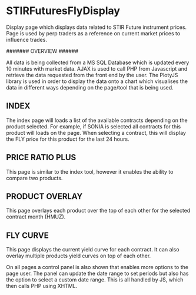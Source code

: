 # STIRFuturesFlyDisplay
Display page which displays data related to STIR Future instrument prices. Page is used by perp traders as a reference on current market prices to influence trades.

####### OVERVIEW ######

All data is being collected from a MS SQL Database which is updated every 10 minutes with market data. AJAX is used to call PHP from Javascript and retrieve the data requested from the front end by the user. The PlotyJS library is used in order to display the data onto a chart which visualises the data in different ways depending on the page/tool that is being used.

## INDEX ##

The index page will loads a list of the available contracts depending on the product selected. For example, if SONIA is selected all contracts for this product will loads on the page. When selecting a contract, this will display the FLY price for this product for the last 24 hours. 

## PRICE RATIO PLUS ##

This page is similar to the index tool, however it enables the ability to compare two products.

## PRODUCT OVERLAY ##

This page overlays each product over the top of each other for the selected contract month (HMUZ).

## FLY CURVE ##

This page displays the current yield curve for each contract. It can also overlay multiple products yield curves on top of each other.


On all pages a control panel is also shown that enables more options to the page user. The panel can update the date range to set periods but also has the option to select a custom date range. This is all handled by JS, which then calls PHP using XHTML.
